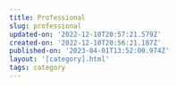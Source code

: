 ```yaml
---
title: Professional
slug: professional
updated-on: '2022-12-10T20:57:21.579Z'
created-on: '2022-12-10T20:56:21.187Z'
published-on: '2023-04-01T13:52:00.974Z'
layout: '[category].html'
tags: category
---
```



